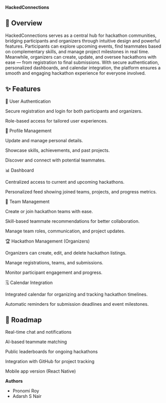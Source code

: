 ****HackedConnections****

🚀 **Overview**
---------------
HackedConnections serves as a central hub for hackathon communities, bridging participants and organizers through intuitive design and powerful features.
Participants can explore upcoming events, find teammates based on complementary skills, and manage project milestones in real time.
Meanwhile, organizers can create, update, and oversee hackathons with ease — from registration to final submissions.
With secure authentication, personalized dashboards, and calendar integration, the platform ensures a smooth and engaging hackathon experience for everyone involved.



✨ **Features**
----------------

👤 User Authentication

Secure registration and login for both participants and organizers.

Role-based access for tailored user experiences.

🧩 Profile Management

Update and manage personal details.

Showcase skills, achievements, and past projects.

Discover and connect with potential teammates.

📊 Dashboard

Centralized access to current and upcoming hackathons.

Personalized feed showing joined teams, projects, and progress metrics.

🤝 Team Management

Create or join hackathon teams with ease.

Skill-based teammate recommendations for better collaboration.

Manage team roles, communication, and project updates.

🏆 Hackathon Management (Organizers)

Organizers can create, edit, and delete hackathon listings.

Manage registrations, teams, and submissions.

Monitor participant engagement and progress.

🗓️ Calendar Integration

Integrated calendar for organizing and tracking hackathon timelines.

Automatic reminders for submission deadlines and event milestones.



📅 **Roadmap**
-------------
 Real-time chat and notifications

 AI-based teammate matching

 Public leaderboards for ongoing hackathons

 Integration with GitHub for project tracking

 Mobile app version (React Native)






 **Authors** 
 - Pronomi Roy
 - Adarsh S Nair

